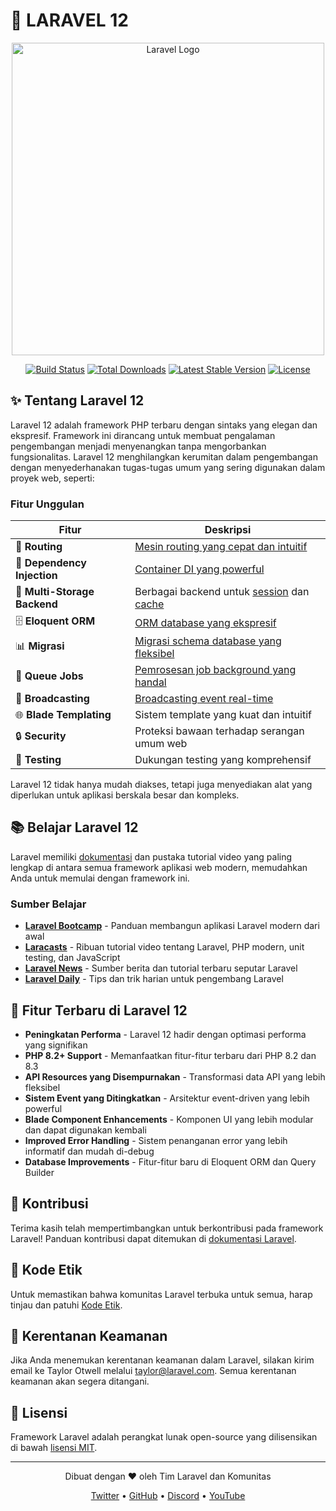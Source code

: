 # 🚀 LARAVEL 12

<div align="center">
  <img src="https://raw.githubusercontent.com/laravel/art/master/logo-lockup/5%20SVG/2%20CMYK/1%20Full%20Color/laravel-logolockup-cmyk-red.svg" width="500" alt="Laravel Logo">

  <p>
    <a href="https://github.com/laravel/framework/actions"><img src="https://github.com/laravel/framework/workflows/tests/badge.svg" alt="Build Status"></a>
    <a href="https://packagist.org/packages/laravel/framework"><img src="https://img.shields.io/packagist/dt/laravel/framework" alt="Total Downloads"></a>
    <a href="https://packagist.org/packages/laravel/framework"><img src="https://img.shields.io/packagist/v/laravel/framework" alt="Latest Stable Version"></a>
    <a href="https://packagist.org/packages/laravel/framework"><img src="https://img.shields.io/packagist/l/laravel/framework" alt="License"></a>
  </p>
</div>

## ✨ Tentang Laravel 12

Laravel 12 adalah framework PHP terbaru dengan sintaks yang elegan dan ekspresif. Framework ini dirancang untuk membuat pengalaman pengembangan menjadi menyenangkan tanpa mengorbankan fungsionalitas. Laravel 12 menghilangkan kerumitan dalam pengembangan dengan menyederhanakan tugas-tugas umum yang sering digunakan dalam proyek web, seperti:

### Fitur Unggulan

| Fitur | Deskripsi |
|-------|-----------|
| 🔄 **Routing** | [Mesin routing yang cepat dan intuitif](https://laravel.com/docs/routing) |
| 🧰 **Dependency Injection** | [Container DI yang powerful](https://laravel.com/docs/container) |
| 💾 **Multi-Storage Backend** | Berbagai backend untuk [session](https://laravel.com/docs/session) dan [cache](https://laravel.com/docs/cache) |
| 🗄️ **Eloquent ORM** | [ORM database yang ekspresif](https://laravel.com/docs/eloquent) |
| 📊 **Migrasi** | [Migrasi schema database yang fleksibel](https://laravel.com/docs/migrations) |
| 🔄 **Queue Jobs** | [Pemrosesan job background yang handal](https://laravel.com/docs/queues) |
| 📡 **Broadcasting** | [Broadcasting event real-time](https://laravel.com/docs/broadcasting) |
| 🌐 **Blade Templating** | Sistem template yang kuat dan intuitif |
| 🔒 **Security** | Proteksi bawaan terhadap serangan umum web |
| 🧪 **Testing** | Dukungan testing yang komprehensif |

Laravel 12 tidak hanya mudah diakses, tetapi juga menyediakan alat yang diperlukan untuk aplikasi berskala besar dan kompleks.

## 📚 Belajar Laravel 12

Laravel memiliki [dokumentasi](https://laravel.com/docs) dan pustaka tutorial video yang paling lengkap di antara semua framework aplikasi web modern, memudahkan Anda untuk memulai dengan framework ini.

### Sumber Belajar

- **[Laravel Bootcamp](https://bootcamp.laravel.com)** - Panduan membangun aplikasi Laravel modern dari awal
- **[Laracasts](https://laracasts.com)** - Ribuan tutorial video tentang Laravel, PHP modern, unit testing, dan JavaScript
- **[Laravel News](https://laravel-news.com)** - Sumber berita dan tutorial terbaru seputar Laravel
- **[Laravel Daily](https://laraveldaily.com)** - Tips dan trik harian untuk pengembang Laravel

## 🌟 Fitur Terbaru di Laravel 12

- **Peningkatan Performa** - Laravel 12 hadir dengan optimasi performa yang signifikan
- **PHP 8.2+ Support** - Memanfaatkan fitur-fitur terbaru dari PHP 8.2 dan 8.3
- **API Resources yang Disempurnakan** - Transformasi data API yang lebih fleksibel
- **Sistem Event yang Ditingkatkan** - Arsitektur event-driven yang lebih powerful
- **Blade Component Enhancements** - Komponen UI yang lebih modular dan dapat digunakan kembali
- **Improved Error Handling** - Sistem penanganan error yang lebih informatif dan mudah di-debug
- **Database Improvements** - Fitur-fitur baru di Eloquent ORM dan Query Builder

## 🤝 Kontribusi

Terima kasih telah mempertimbangkan untuk berkontribusi pada framework Laravel! Panduan kontribusi dapat ditemukan di [dokumentasi Laravel](https://laravel.com/docs/contributions).

## 📜 Kode Etik

Untuk memastikan bahwa komunitas Laravel terbuka untuk semua, harap tinjau dan patuhi [Kode Etik](https://laravel.com/docs/contributions#code-of-conduct).

## 🔐 Kerentanan Keamanan

Jika Anda menemukan kerentanan keamanan dalam Laravel, silakan kirim email ke Taylor Otwell melalui [taylor@laravel.com](mailto:taylor@laravel.com). Semua kerentanan keamanan akan segera ditangani.

## 📝 Lisensi

Framework Laravel adalah perangkat lunak open-source yang dilisensikan di bawah [lisensi MIT](https://opensource.org/licenses/MIT).

---

<div align="center">
  <p>Dibuat dengan ❤️ oleh Tim Laravel dan Komunitas</p>
  <p>
    <a href="https://twitter.com/laravelphp">Twitter</a> •
    <a href="https://github.com/laravel">GitHub</a> •
    <a href="https://discord.gg/laravel">Discord</a> •
    <a href="https://www.youtube.com/laravelphp">YouTube</a>
  </p>
</div>
